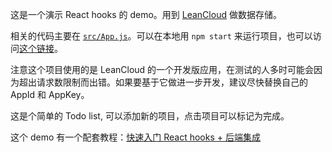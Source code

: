 这是一个演示 React hooks 的 demo。用到 [LeanCloud](https://leancloud.cn) 做数据存储。

相关的代码主要在 [`src/App.js`](src/App.js)。可以在本地用 `npm start` 来运行项目，也可以访问[这个链接](https://hook-demo.netlify.com/)。

注意这个项目使用的是 LeanCloud 的一个开发版应用，在测试的人多时可能会因为超出请求数限制而出错。如果要基于它做进一步开发，建议尽快替换自己的 AppId 和 AppKey。

这是个简单的 Todo list, 可以添加新的项目，点击项目可以标记为完成。

这个 demo 有一个配套教程：[快速入门 React hooks + 后端集成](https://nextfe.com/react-hooks/)
